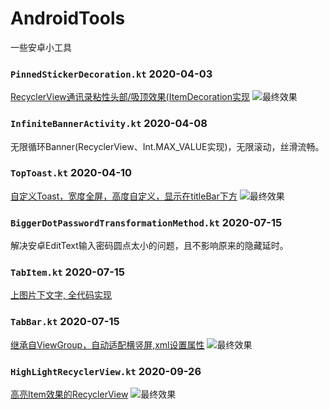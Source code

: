 # AndroidTools
一些安卓小工具

### `PinnedStickerDecoration.kt`  2020-04-03
[RecyclerView通讯录粘性头部/吸顶效果(ItemDecoration实现](https://www.jianshu.com/p/b5137b9b051d)
![最终效果](https://upload-images.jianshu.io/upload_images/14730476-103c3881a09692bb.gif?imageMogr2/auto-orient/strip)

### `InfiniteBannerActivity.kt`  2020-04-08
无限循环Banner(RecyclerView、Int.MAX_VALUE实现)，无限滚动，丝滑流畅。

### `TopToast.kt` 2020-04-10
[自定义Toast，宽度全屏，高度自定义，显示在titleBar下方](https://www.jianshu.com/p/7d9ef7db1502)
![最终效果](https://upload-images.jianshu.io/upload_images/14730476-202ab68d9da756a3.gif?imageMogr2/auto-orient/strip)

### `BiggerDotPasswordTransformationMethod.kt` 2020-07-15
解决安卓EditText输入密码圆点太小的问题，且不影响原来的隐藏延时。

### `TabItem.kt` 2020-07-15
[上图片下文字, 全代码实现](https://www.jianshu.com/p/b0fcab5610d9)

### `TabBar.kt` 2020-07-15
[继承自ViewGroup，自动适配横竖屏,xml设置属性](https://www.jianshu.com/p/e1671fc5f6c8)
![最终效果](https://upload-images.jianshu.io/upload_images/14730476-18a7ef10a44dc038.gif?imageMogr2/auto-orient/strip)
### `HighLightRecyclerView.kt` 2020-09-26
[高亮Item效果的RecyclerView](https://www.jianshu.com/p/ebdda00da70f)
![最终效果](https://upload-images.jianshu.io/upload_images/14730476-2d6bc01f23d2384f.gif?imageMogr2/auto-orient/strip)